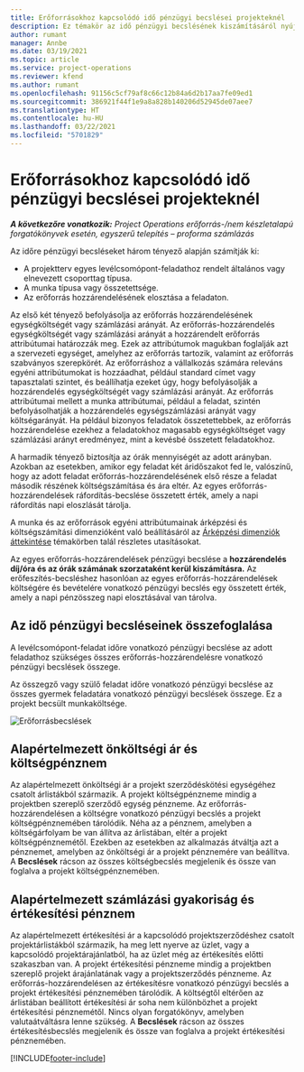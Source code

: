 ```yaml
---
title: Erőforrásokhoz kapcsolódó idő pénzügyi becslései projekteknél
description: Ez témakör az idő pénzügyi becslésének kiszámításáról nyújt tájékoztatást.
author: rumant
manager: Annbe
ms.date: 03/19/2021
ms.topic: article
ms.service: project-operations
ms.reviewer: kfend
ms.author: rumant
ms.openlocfilehash: 91156c5cf79af8c66c12b84a6d2b17aa7fe09ed1
ms.sourcegitcommit: 386921f44f1e9a8a828b140206d52945de07aee7
ms.translationtype: HT
ms.contentlocale: hu-HU
ms.lasthandoff: 03/22/2021
ms.locfileid: "5701829"
---
```

# <a name="financial-estimates-for-resource-time-on-projects"></a>Erőforrásokhoz kapcsolódó idő pénzügyi becslései projekteknél

_**A következőre vonatkozik:** Project Operations erőforrás-/nem készletalapú forgatókönyvek esetén, egyszerű telepítés – proforma számlázás_

Az időre pénzügyi becsléseket három tényező alapján számítják ki: 

- A projektterv egyes levélcsomópont-feladathoz rendelt általános vagy elnevezett csoporttag típusa. 
- A munka típusa vagy összetettsége.
- Az erőforrás hozzárendelésének elosztása a feladaton. 

Az első két tényező befolyásolja az erőforrás hozzárendelésének egységköltségét vagy számlázási arányát. Az erőforrás-hozzárendelés egységköltségét vagy számlázási arányát a hozzárendelt erőforrás attribútumai határozzák meg. Ezek az attribútumok magukban foglalják azt a szervezeti egységet, amelyhez az erőforrás tartozik, valamint az erőforrás szabványos szerepkörét. Az erőforráshoz a vállalkozás számára releváns egyéni attribútumokat is hozzáadhat, például standard címet vagy tapasztalati szintet, és beállíhatja ezeket úgy, hogy befolyásolják a hozzárendelés egységköltségét vagy számlázási arányát.
Az erőforrás attribútumai mellett a munka attribútumai, például a feladat, szintén befolyásolhatják a hozzárendelés egységszámlázási arányát vagy költségarányát. Ha például bizonyos feladatok összetettebbek, az erőforrás hozzárendelése ezekhez a feladatokhoz magasabb egységköltséget vagy számlázási arányt eredményez, mint a kevésbé összetett feladatokhoz.   

A harmadik tényező biztosítja az órák mennyiségét az adott arányban. Azokban az esetekben, amikor egy feladat két áridőszakot fed le, valószínű, hogy az adott feladat erőforrás-hozzárendelésének első része a feladat második részének költségszámítása és ára eltér. Az egyes erőforrás-hozzárendelések ráfordítás-becslése összetett érték, amely a napi ráfordítás napi eloszlását tárolja.

A munka és az erőforrások egyéni attribútumainak árképzési és költségszámítási dimenzióként való beállításáról az [Árképzési dimenziók áttekintése](../pricing-costing/pricing-dimensions-overview.md) témakörben talál részletes utasításokat.

Az egyes erőforrás-hozzárendelések pénzügyi becslése a **hozzárendelés díj/óra és az órák számának szorzataként kerül kiszámításra.**  Az erőfeszítés-becsléshez hasonlóan az egyes erőforrás-hozzárendelések költségére és bevételére vonatkozó pénzügyi becslés egy összetett érték, amely a napi pénzösszeg napi elosztásával van tárolva. 

## <a name="summarizing-financial-estimates-for-time"></a>Az idő pénzügyi becsléseinek összefoglalása
A levélcsomópont-feladat időre vonatkozó pénzügyi becslése az adott feladathoz szükséges összes erőforrás-hozzárendelésre vonatkozó pénzügyi becslések összege.

Az összegző vagy szülő feladat időre vonatkozó pénzügyi becslése az összes gyermek feladatára vonatkozó pénzügyi becslések összege. Ez a projekt becsült munkaköltsége. 

![Erőforrásbecslések](./media/navigation12.png)

## <a name="default-cost-price-and-cost-currency"></a>Alapértelmezett önköltségi ár és költségpénznem

Az alapértelmezett önköltségi ár a projekt szerződéskötési egységéhez csatolt árlistákból származik. A projekt költségpénzneme mindig a projektben szereplő szerződő egység pénzneme. Az erőforrás-hozzárendelésen a költségre vonatkozó pénzügyi becslés a projekt költségpénznemében tárolódik. Néha az a pénznem, amelyben a költségárfolyam be van állítva az árlistában, eltér a projekt költségpénznemétől. Ezekben az esetekben az alkalmazás átváltja azt a pénznemet, amelyben az önköltségi ár a projekt pénznemére van beállítva. A **Becslések** rácson az összes költségbecslés megjelenik és össze van foglalva a projekt költségpénznemében. 

## <a name="default-bill-rate-and-sales-currency"></a>Alapértelmezett számlázási gyakoriság és értékesítési pénznem

Az alapértelmezett értékesítési ár a kapcsolódó projektszerződéshez csatolt projektárlistákból származik, ha meg lett nyerve az üzlet, vagy a kapcsolódó projektárajánlatból, ha az üzlet még az értékesítés előtti szakaszban van. A projekt értékesítési pénzneme mindig a projektben szereplő projekt árajánlatának vagy a projektszerződés pénzneme. Az erőforrás-hozzárendelésen az értékesítésre vonatkozó pénzügyi becslés a projekt értékesítési pénznemében tárolódik. A költségtől eltérően az árlistában beállított értékesítési ár soha nem különbözhet a projekt értékesítési pénznemétől. Nincs olyan forgatókönyv, amelyben valutaátváltásra lenne szükség. A **Becslések** rácson az összes értékesítésbecslés megjelenik és össze van foglalva a projekt értékesítési pénznemében. 

[!INCLUDE[footer-include](../includes/footer-banner.md)]
